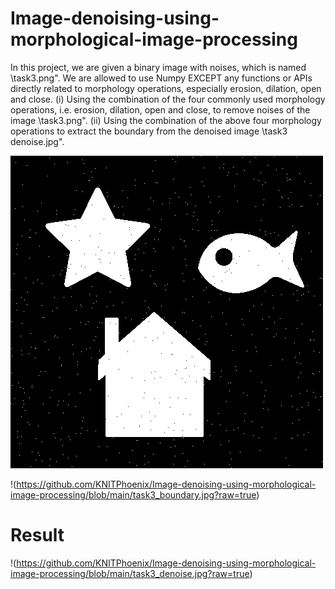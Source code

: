 # Image-denoising-using-morphological-image-processing

In this project, we are given a binary image with noises, which is named \task3.png".
We are allowed to use Numpy EXCEPT any functions or APIs directly related to morphology operations, especially erosion, dilation, open and close.
(i) Using the combination of the four commonly used morphology operations, i.e. erosion, dilation, open and close, to remove noises of the image \task3.png". 
(ii) Using the combination of the above four morphology operations to extract the boundary from the denoised image \task3 denoise.jpg".

![alt text](https://github.com/KNITPhoenix/Image-denoising-using-morphological-image-processing/blob/main/task3.png?raw=true)

!(https://github.com/KNITPhoenix/Image-denoising-using-morphological-image-processing/blob/main/task3_boundary.jpg?raw=true)

# Result

!(https://github.com/KNITPhoenix/Image-denoising-using-morphological-image-processing/blob/main/task3_denoise.jpg?raw=true)
